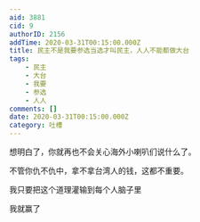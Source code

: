 ```yaml
---
aid: 3881
cid: 9
authorID: 2156
addTime: 2020-03-31T00:15:00.000Z
title: 民主不是我要参选当选才叫民主，人人不能都做大台
tags:
    - 民主
    - 大台
    - 我要
    - 参选
    - 人人
comments: []
date: 2020-03-31T00:15:00.000Z
category: 吐槽
---
```


想明白了，你就再也不会关心海外小喇叭们说什么了。

不管你仇不仇中，拿不拿台湾人的钱，这都不重要。

我只要把这个道理灌输到每个人脑子里

我就赢了
